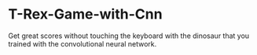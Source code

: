 # T-Rex-Game-with-Cnn
Get great scores without touching the keyboard with the dinosaur that you trained with the convolutional neural network.
